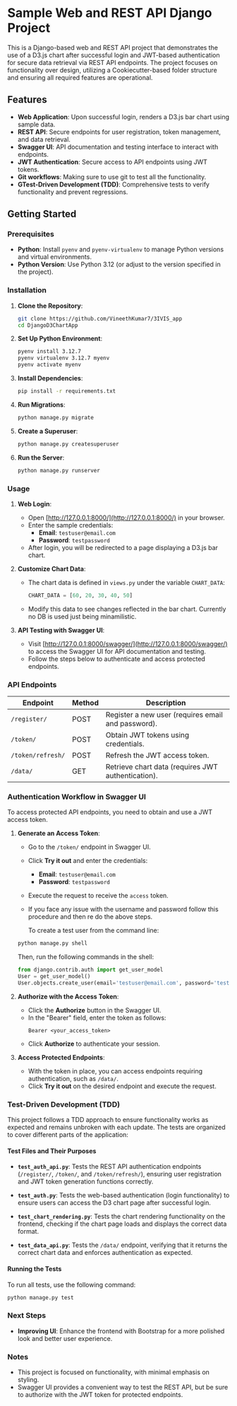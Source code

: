# Sample Web and REST API Django Project

This is a Django-based web and REST API project that demonstrates the use of a D3.js chart after successful login and JWT-based authentication for secure data retrieval via REST API endpoints. The project focuses on functionality over design, utilizing a Cookiecutter-based folder structure and ensuring all required features are operational.

## Features

- **Web Application**: Upon successful login, renders a D3.js bar chart using sample data.
- **REST API**: Secure endpoints for user registration, token management, and data retrieval.
- **Swagger UI**: API documentation and testing interface to interact with endpoints.
- **JWT Authentication**: Secure access to API endpoints using JWT tokens.
- **Git workflows**: Making sure to use git to test all the functionality.
- **GTest-Driven Development (TDD)**: Comprehensive tests to verify functionality and prevent regressions.

## Getting Started

### Prerequisites

- **Python**: Install `pyenv` and `pyenv-virtualenv` to manage Python versions and virtual environments.
- **Python Version**: Use Python 3.12 (or adjust to the version specified in the project).

### Installation

1. **Clone the Repository**:
   ```bash
   git clone https://github.com/VineethKumar7/3IVIS_app
   cd DjangoD3ChartApp
   ```

2. **Set Up Python Environment**:
   ```bash
   pyenv install 3.12.7
   pyenv virtualenv 3.12.7 myenv
   pyenv activate myenv
   ```

3. **Install Dependencies**:
   ```bash
   pip install -r requirements.txt
   ```

4. **Run Migrations**:
   ```bash
   python manage.py migrate
   ```

5. **Create a Superuser**:
   ```bash
   python manage.py createsuperuser
   ```

6. **Run the Server**:
   ```bash
   python manage.py runserver
   ```

### Usage

1. **Web Login**:
   - Open [http://127.0.0.1:8000/](http://127.0.0.1:8000/) in your browser.
   - Enter the sample credentials:
     - **Email**: `testuser@email.com`
     - **Password**: `testpassword`
   - After login, you will be redirected to a page displaying a D3.js bar chart.

2. **Customize Chart Data**:
   - The chart data is defined in `views.py` under the variable `CHART_DATA`:
     ```python
     CHART_DATA = [60, 20, 30, 40, 50]
     ```
   - Modify this data to see changes reflected in the bar chart. Currently no DB is used just being minamilistic. 

3. **API Testing with Swagger UI**:
   - Visit [http://127.0.0.1:8000/swagger/](http://127.0.0.1:8000/swagger/) to access the Swagger UI for API documentation and testing.
   - Follow the steps below to authenticate and access protected endpoints.

### API Endpoints

| Endpoint             | Method | Description                                         |
|----------------------|--------|-----------------------------------------------------|
| `/register/`         | POST   | Register a new user (requires email and password).  |
| `/token/`            | POST   | Obtain JWT tokens using credentials.                |
| `/token/refresh/`    | POST   | Refresh the JWT access token.                       |
| `/data/`             | GET    | Retrieve chart data (requires JWT authentication).  |

### Authentication Workflow in Swagger UI

To access protected API endpoints, you need to obtain and use a JWT access token.

1. **Generate an Access Token**:
   - Go to the `/token/` endpoint in Swagger UI.
   - Click **Try it out** and enter the credentials:
     - **Email**: `testuser@email.com`
     - **Password**: `testpassword`
   - Execute the request to receive the `access` token.
   - If you face any issue with the username and password follow this procedure and then re do the above steps.

      To create a test user from the command line:

   ```bash
   python manage.py shell
   ```

   Then, run the following commands in the shell:

   ```python
   from django.contrib.auth import get_user_model
   User = get_user_model()
   User.objects.create_user(email='testuser@email.com', password='testpassword')
   ```


2. **Authorize with the Access Token**:
   - Click the **Authorize** button in the Swagger UI.
   - In the "Bearer" field, enter the token as follows:
     ```
     Bearer <your_access_token>
     ```
   - Click **Authorize** to authenticate your session.

3. **Access Protected Endpoints**:
   - With the token in place, you can access endpoints requiring authentication, such as `/data/`.
   - Click **Try it out** on the desired endpoint and execute the request.

### Test-Driven Development (TDD)

This project follows a TDD approach to ensure functionality works as expected and remains unbroken with each update. The tests are organized to cover different parts of the application:

#### Test Files and Their Purposes

- **`test_auth_api.py`**: Tests the REST API authentication endpoints (`/register/`, `/token/`, and `/token/refresh/`), ensuring user registration and JWT token generation functions correctly.
  
- **`test_auth.py`**: Tests the web-based authentication (login functionality) to ensure users can access the D3 chart page after successful login.

- **`test_chart_rendering.py`**: Tests the chart rendering functionality on the frontend, checking if the chart page loads and displays the correct data format.

- **`test_data_api.py`**: Tests the `/data/` endpoint, verifying that it returns the correct chart data and enforces authentication as expected.

#### Running the Tests

To run all tests, use the following command:

```bash
python manage.py test
```

### Next Steps

- **Improving UI**: Enhance the frontend with Bootstrap for a more polished look and better user experience.

### Notes

- This project is focused on functionality, with minimal emphasis on styling.
- Swagger UI provides a convenient way to test the REST API, but be sure to authorize with the JWT token for protected endpoints.
